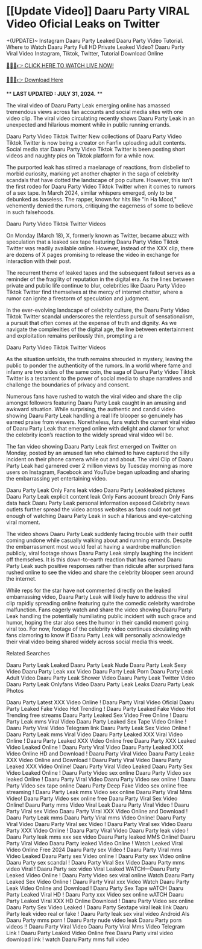 # [[Update Video]] Daaru Party VIRAL Video Oficial Leaks on Twitter

+(UPDATE)~ Instagram Daaru Party Leaked Daaru Party Video Tutorial​. Where to Watch Daaru Party Full HD Private Leaked Video? Daaru Party Viral Video Instagram, Tiktok, Twitter, Tutorial Download Online

[🔴🔥🔥👉 CLICK HERE TO WATCH LIVE NOW!](https://unigior.site/)

[🔴🔥🔥👉 Download Here](https://unigior.site/)

** **LAST UPDATED : JULY 31, 2024.** **

The viral video of Daaru Party Leak emerging online has amassed tremendous views across fan accounts and social media sites with one video clip. The viral video circulating recently shows Daaru Party Leak in an unexpected and hilarious moment while in public running errands.

Daaru Party Video Tiktok Twitter New collections of Daaru Party Video Tiktok Twitter is now being a creator on Fanfix uploading adult contents. Social media star Daaru Party Video Tiktok Twitter is been posting short videos and naughty pics on Tiktok platform for a while now.

The purported leak has stirred a maelanage of reactions, from disbelief to morbid curiosity, marking yet another chapter in the saga of celebrity scandals that have dotted the landscape of pop culture. However, this isn't the first rodeo for Daaru Party Video Tiktok Twitter when it comes to rumors of a sex tape. In March 2024, similar whispers emerged, only to be debunked as baseless. The rapper, known for hits like "In Ha Mood," vehemently denied the rumors, critiquing the eagerness of some to believe in such falsehoods.

Daaru Party Video Tiktok Twitter Videos

On Monday (March 18), X, formerly known as Twitter, became abuzz with speculation that a leaked sex tape featuring Daaru Party Video Tiktok Twitter was readily available online. However, instead of the XXX clip, there are dozens of X pages promising to release the video in exchange for interaction with their post.

The recurrent theme of leaked tapes and the subsequent fallout serves as a reminder of the fragility of reputation in the digital era. As the lines between private and public life continue to blur, celebrities like Daaru Party Video Tiktok Twitter find themselves at the mercy of internet chatter, where a rumor can ignite a firestorm of speculation and judgment.

In the ever-evolving landscape of celebrity culture, the Daaru Party Video Tiktok Twitter scandal underscores the relentless pursuit of sensationalism, a pursuit that often comes at the expense of truth and dignity. As we navigate the complexities of the digital age, the line between entertainment and exploitation remains perilously thin, prompting a re

Daaru Party Video Tiktok Twitter Videos

As the situation unfolds, the truth remains shrouded in mystery, leaving the public to ponder the authenticity of the rumors. In a world where fame and infamy are two sides of the same coin, the saga of Daaru Party Video Tiktok Twitter is a testament to the power of social media to shape narratives and challenge the boundaries of privacy and consent.

Numerous fans have rushed to watch the viral video and share the clip amongst followers featuring Daaru Party Leak caught in an amusing and awkward situation. While surprising, the authentic and candid video showing Daaru Party Leak handling a real life blooper so genuinely has earned praise from viewers. Nonetheless, fans watch the current viral video of Daaru Party Leak that emerged online with delight and clamor for what the celebrity icon’s reaction to the widely spread viral video will be.

The fan video showing Daaru Party Leak first emerged on Twitter on Monday, posted by an amused fan who claimed to have captured the silly incident on their phone camera while out and about. The viral Clip of Daaru Party Leak had garnered over 2 million views by Tuesday morning as more users on Instagram, Facebook and YouTube began uploading and sharing the embarrassing yet entertaining video.

Daaru Party Leak Only Fans leak video
Daaru Party Leakleaked pictures
Daaru Party Leak explicit content leak
Only Fans account breach
Only Fans data hack
Daaru Party Leak personal information exposed
Celebrity news outlets further spread the video across websites as fans could not get enough of watching Daaru Party Leak in such a hilarious and eye-catching viral moment.

The video shows Daaru Party Leak suddenly facing trouble with their outfit coming undone while casually walking about and running errands. Despite the embarrassment most would feel at having a wardrobe malfunction publicly, viral footage shows Daaru Party Leak simply laughing the incident off themselves. It is this down-to-earth reaction that has earned Daaru Party Leak such positive responses rather than ridicule after surprised fans rushed online to see the video and share the celebrity blooper seen around the internet.

While reps for the star have not commented directly on the leaked embarrassing video, Daaru Party Leak will likely have to address the viral clip rapidly spreading online featuring quite the comedic celebrity wardrobe malfunction. Fans eagerly watch and share the video showing Daaru Party Leak handling the potentially humiliating public incident with such grace and humor, hoping the star also sees the humor in their candid moment going viral too. For now, footage of the celebrity video continues circulating with fans clamoring to know if Daaru Party Leak will personally acknowledge their viral video being shared widely across social media this week.

Related Searches

Daaru Party Leak Leaked Daaru Party Leak Nude Daaru Party Leak Sexy Video Daaru Party Leak xxx Video Daaru Party Leak Porn Daaru Party Leak Adult Video Daaru Party Leak Shower Video Daaru Party Leak Twitter Video Daaru Party Leak Onlyfans Video Daaru Party Leak Leaks Daaru Party Leak Photos

Daaru Party Latest XXX Video Online ! Daaru Party Viral Video Oficial
Daaru Party Leaked Fake Video Hot Trending ! Daaru Party Leaked Fake Video Hot Trending free streams
Daaru Party Leaked Sex Video Free Online ! Daaru Party Leak mms Viral Video
Daaru Party Leaked Sex Tape Video Online ! Daaru Party Viral Video Telegram link
Daaru Party Leak Sex Video Online ! Daaru Party Leak mms Viral Video
Daaru Party Leaked XXX Viral Video Online ! Daaru Party Leaked XXX Video Online free
Daaru Party XXX Leaked Video Leaked Online ! Daaru Party Viral Video
Daaru Party Leaked XXX Video Online HD and Download ! Daaru Party Viral Video
Daaru Party Leake XXX Video Online and Download ! Daaru Party Viral Video
Daaru Party Leaked XXX Video Online! Daaru Party Viral Video Leaked
Daaru Party Sex Video Leaked Online ! Daaru Party Video sex online
Daaru Party Video sex leaked Online ! Daaru Party Viral Video
Daaru Party Video sex online ! Daaru Party Video sex tape online
Daaru Party Deep Fake Video sex online free streaming ! Daaru Party Leak mms Video sex online
Daaru Party Viral Mms Video! Daaru Party Video sex online free
Daaru Party Viral Sex Video Online! Daaru Party mms Video Viral Leak
Daaru Party Viral Video ! Daaru Party Viral sex Video
Daaru Party Viral XXX Video Online and Download ! Daaru Party Leak mms
Daaru Party Viral mms Video Online! Daaru Party Viral Video
Daaru Party Viral sex Video ! Daaru Party Viral sex Video
Daaru Party XXX Video Online ! Daaru Party Viral Video
Daaru Party leak video ! Daaru Party leak mms xxx sex video
Daaru Party leaked MMS Online! Daaru Party Viral Video
Daaru Party leaked Video Online ! Watch Leaked Viral Video Online Free 2024
Daaru Party sex Video ! Daaru Party Viral mms Video Leaked
Daaru Party sex Video online ! Daaru Party sex Video online
Daaru Party sex scandal ! Daaru Party Viral Sex Video
Daaru Party mms video Viral ! Daaru Party sex video Viral Leaked
WATCH—Daaru Party Leaked Video Online ! Daaru Party Video sex viral online
Watch Daaru Party Leaked Sex Video Online ! Daaru Party Viral xxx Video
Watch Daaru Party Leak Video Online and Download ! Daaru Party Sex Tape
wATCH Daaru Party Leaked Viral HD ! Daaru Party xxx Video sex online
wATCH Daaru Party Leaked Viral XXX HD Online Download ! Daaru Party Video sex online
Daaru Party Sex Video Leaked ! Daaru Party Sextape viral leak link
Daaru Party leak video real or fake ! Daaru Party leak sex viral video Android AIs
Daaru Party mms porn ! Daaru Party nude video leak
Daaru Party porn videos !! Daaru Party Viral Video
Daaru Party Viral Mms Video Telegram Link ! Daaru Party Leaked Video Online free
Daaru Party viral video download link ! watch Daaru Party mms full video
